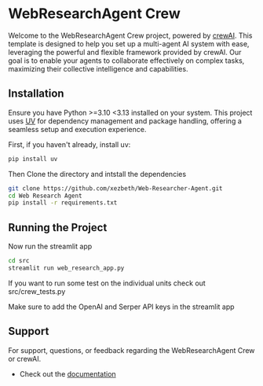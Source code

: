 # WebResearchAgent Crew

Welcome to the WebResearchAgent Crew project, powered by [crewAI](https://crewai.com). This template is designed to help you set up a multi-agent AI system with ease, leveraging the powerful and flexible framework provided by crewAI. Our goal is to enable your agents to collaborate effectively on complex tasks, maximizing their collective intelligence and capabilities.

## Installation

Ensure you have Python >=3.10 <3.13 installed on your system. This project uses [UV](https://docs.astral.sh/uv/) for dependency management and package handling, offering a seamless setup and execution experience.

First, if you haven't already, install uv:

```bash
pip install uv
```
Then Clone the directory and intstall the dependencies
```bash
git clone https://github.com/xezbeth/Web-Researcher-Agent.git
cd Web Research Agent
pip install -r requirements.txt
```
## Running the Project

Now run the streamlit app
```bash
cd src
streamlit run web_research_app.py
```
If you want to run some test on the individual units check out src/crew_tests.py

Make sure to add the OpenAI and Serper API keys in the streamlit app

## Support

For support, questions, or feedback regarding the WebResearchAgent Crew or crewAI.
- Check out the [documentation](documentation/docs.md)
